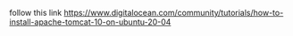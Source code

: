 follow this link https://www.digitalocean.com/community/tutorials/how-to-install-apache-tomcat-10-on-ubuntu-20-04
